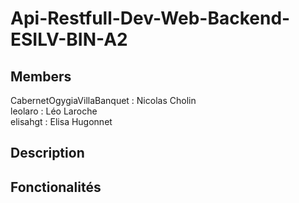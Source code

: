# Api-Restfull-Dev-Web-Backend-ESILV-BIN-A2

## Members

CabernetOgygiaVillaBanquet : Nicolas Cholin   
leolaro : Léo Laroche   
elisahgt : Elisa Hugonnet

## Description

## Fonctionalités

